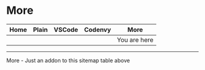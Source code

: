 # More

| Home | Plain | VSCode | Codenvy | More         |
|------|-------|--------|---------|--------------|
|      |       |        |         | You are here |

---

More - Just an addon to this sitemap table above

